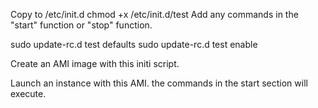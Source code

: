 Copy to /etc/init.d
chmod +x /etc/init.d/test
Add any commands in the "start" function or "stop" function.

sudo update-rc.d test defaults
sudo update-rc.d test enable

Create an AMI image with this initi script.

Launch an instance with this AMI.
the commands in the start section will execute.
